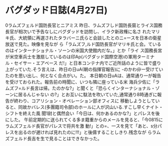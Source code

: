 # バグダッド日誌(4月27日)

0ラムズフェルド国防長官とニアミス
昨日、ラムズフしド国防長窗とライス国務長官が相次いで予告なしにバグダッドを訪問し、イラク新政権に名さ
れたマリキ氏、大統領に再選されたタラバーニ氏らと会談したとのニ=ースを日本の衛星放送で見た。映像を見なが
ら「ラムズフ,ルド国防長官がマリキ氏と会。ているのはインターナショナル・ソーンの米国大使館内だな。」とか「ライ
ス国務長宮が米空車兵士を激扇しているのは印Ap(バグダッド国際空港)の軍用ターミナル・セイサー・エアベース
だ!」と日本コンテナ内でご近所話のように皆で盛り上がっていた.そう言えは、昨日の日uA(朝の指揮官報告)に
-のかわ丱ー受けていたのを思い出し、何となく合点がい。た。
本日朝の日uAは、通常通り一が報告を受けておられた。報告前の時聞に、いつも隣に座っている米
海兵少佐に「ラムズフ=ルド長言は帰。たのかな?」と聞くと「恐らくインターナショナル・ゾーンに居るんじゃない
の?」とお互いに駄法を吹いていた,通常通り8時通ぎに報告が終わり、コアリション・オペレーション部オフィスに
移動しようとしていると、同故かバレス(多團籍司令部)のホールに人が沢山いる.すこし早くナイト・シフトを終えた風
聞1尉と偶然会い「今日は、何かあるのかな?」とパレスを後にした。
午前定期的に送られてくる多ま籍重からのメールを見ると、「今0815にラムズフェルド長官がパレスで将共を激
動!」との=、一スを見て「あと、s分パレスを出るのが遅ければ見れたのに!!!」と後儔することしきり.残念なが
らラムズフェルド長吉を生で見ることはできなかった。
